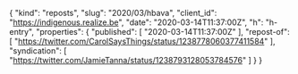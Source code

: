 {
  "kind": "reposts",
  "slug": "2020/03/hbava",
  "client_id": "https://indigenous.realize.be",
  "date": "2020-03-14T11:37:00Z",
  "h": "h-entry",
  "properties": {
    "published": [
      "2020-03-14T11:37:00Z"
    ],
    "repost-of": [
      "https://twitter.com/CarolSaysThings/status/1238778060377411584"
    ],
    "syndication": [
      "https://twitter.com/JamieTanna/status/1238793128053784576"
    ]
  }
}
